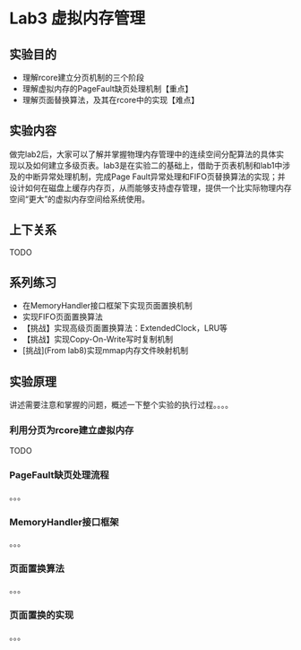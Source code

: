 # Lab3 虚拟内存管理

## 实验目的

* 理解rcore建立分页机制的三个阶段
* 理解虚拟内存的PageFault缺页处理机制【重点】
* 理解页面替换算法，及其在rcore中的实现【难点】

## 实验内容

做完lab2后，大家可以了解并掌握物理内存管理中的连续空间分配算法的具体实现以及如何建立多级页表。lab3是在实验二的基础上，借助于页表机制和lab1中涉及的中断异常处理机制，完成Page
Fault异常处理和FIFO页替换算法的实现；并设计如何在磁盘上缓存内存页，从而能够支持虚存管理，提供一个比实际物理内存空间“更大”的虚拟内存空间给系统使用。

## 上下关系

TODO

## 系列练习

- 在MemoryHandler接口框架下实现页面置换机制
- 实现FIFO页面置换算法
- 【挑战】实现高级页面置换算法：ExtendedClock，LRU等
- 【挑战】实现Copy-On-Write写时复制机制
- [挑战](From lab8)实现mmap内存文件映射机制

## 实验原理

讲述需要注意和掌握的问题，概述一下整个实验的执行过程。。。。

### 利用分页为rcore建立虚拟内存

TODO

### PageFault缺页处理流程

。。。

### MemoryHandler接口框架

。。。

### 页面置换算法

。。。

### 页面置换的实现

。。。